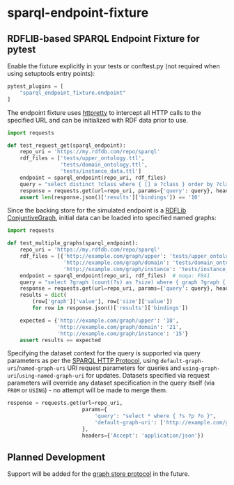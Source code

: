 # sparql-endpoint-fixture
## RDFLIB-based SPARQL Endpoint Fixture for pytest

Enable the fixture explicitly in your tests or conftest.py (not required when using setuptools entry points):

```python
pytest_plugins = [
    "sparql_endpoint_fixture.endpoint"
]
```

The endpoint fixture uses [httpretty](https://pypi.org/project/httpretty/) to intercept
all HTTP calls to the specified URL and can be initialized with RDF data 
prior to use. 

```python
import requests

def test_request_get(sparql_endpoint):
    repo_uri = 'https://my.rdfdb.com/repo/sparql'
    rdf_files = ['tests/upper_ontology.ttl',
                 'tests/domain_ontology.ttl',
                 'tests/instance_data.ttl']
    endpoint = sparql_endpoint(repo_uri, rdf_files)
    query = "select distinct ?class where { [] a ?class } order by ?class"
    response = requests.get(url=repo_uri, params={'query': query}, headers={'Accept': 'application/json'})
    assert len(response.json()['results']['bindings']) == '10'
```

Since the backing store for the simulated endpoint is a 
[RDFLib ConjuntiveGraph](https://rdflib.readthedocs.io/en/stable/apidocs/rdflib.html#rdflib.graph.ConjunctiveGraph),
initial data can be loaded into specified named graphs:

```python
import requests

def test_multiple_graphs(sparql_endpoint):
    repo_uri = 'https://my.rdfdb.com/repo/sparql'
    rdf_files = [{'http://example.com/graph/upper': 'tests/upper_ontology.ttl',
                  'http://example.com/graph/domain': 'tests/domain_ontology.ttl',
                  'http://example.com/graph/instance': 'tests/instance_data.ttl'}]
    endpoint = sparql_endpoint(repo_uri, rdf_files)  # noqa: F841
    query = "select ?graph (count(?s) as ?size) where { graph ?graph { ?s ?p ?o } } group by ?graph"
    response = requests.get(url=repo_uri, params={'query': query}, headers={'Accept': 'application/json'})
    results = dict(
        (row['graph']['value'], row['size']['value'])
        for row in response.json()['results']['bindings'])

    expected = {'http://example.com/graph/upper': '18',
                'http://example.com/graph/domain': '21',
                'http://example.com/graph/instance': '15'}
    assert results == expected
```

Specifying the dataset context for the query is supported via query parameters as per the 
[SPARQL HTTP Protocol](https://www.w3.org/TR/sparql11-protocol), using `default-graph-uri`/`named-graph-uri` URI request
parameters for queries and `using-graph-uri`/`using-named-graph-uri` for updates. Datasets specified via request parameters
will override any dataset specification in the query itself (via `FROM` or `USING`) - no attempt will be made to merge
them.

```python
response = requests.get(url=repo_uri,
                        params={
                            'query': "select * where { ?s ?p ?o }",
                            'default-graph-uri': ['http://example.com/graph/upper', 'http://example.com/graph/domain']
                        },
                        headers={'Accept': 'application/json'})
```

## Planned Development

Support will be added for the [graph store protocol](https://www.w3.org/TR/2013/REC-sparql11-http-rdf-update-20130321/)
in the future.
